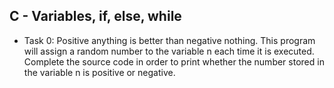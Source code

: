 ## C - Variables, if, else, while

- Task 0: Positive anything is better than negative nothing. This program will assign a random number to the variable n each time it is executed. Complete the source code in order to print whether the number stored in the variable n is positive or negative.
